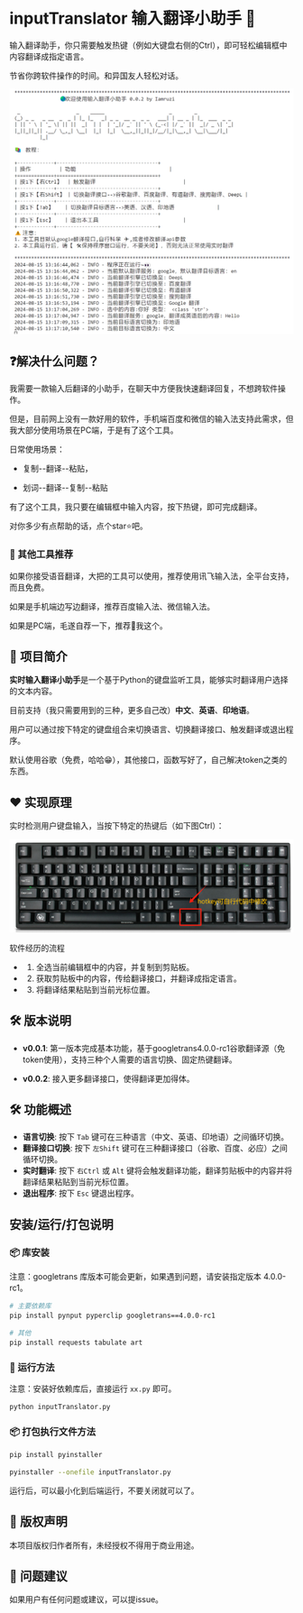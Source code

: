 # inputTranslator 输入翻译小助手 💁

输入翻译助手，你只需要触发热键（例如大键盘右侧的Ctrl），即可轻松编辑框中内容翻译成指定语言。

节省你跨软件操作的时间。和异国友人轻松对话。

![image](img/app_run.png)

## ❓解决什么问题？

我需要一款输入后翻译的小助手，在聊天中方便我快速翻译回复，不想跨软件操作。

但是，目前网上没有一款好用的软件，手机端百度和微信的输入法支持此需求，但我大部分使用场景在PC端，于是有了这个工具。

日常使用场景：

- 复制--翻译--粘贴，

- 划词--翻译--复制--粘贴

有了这个工具，我只要在编辑框中输入内容，按下热键，即可完成翻译。

对你多少有点帮助的话，点个star⭐吧。

### 🔦 其他工具推荐

如果你接受语音翻译，大把的工具可以使用，推荐使用讯飞输入法，全平台支持，而且免费。

如果是手机端边写边翻译，推荐百度输入法、微信输入法。

如果是PC端，毛遂自荐一下，推荐📌我这个。


## 🌟 项目简介

**实时输入翻译小助手**是一个基于Python的键盘监听工具，能够实时翻译用户选择的文本内容。

目前支持（我只需要用到的三种，更多自己改）**中文**、**英语**、**印地语**。

用户可以通过按下特定的键盘组合来切换语言、切换翻译接口、触发翻译或退出程序。

默认使用谷歌（免费，哈哈😁），其他接口，函数写好了，自己解决token之类的东西。

## ❤ 实现原理

实时检测用户键盘输入，当按下特定的热键后（如下图Ctrl）：

![image](img/big_keyboard_layout.png)


软件经历的流程

- 1. 全选当前编辑框中的内容，并复制到剪贴板。
- 2. 获取剪贴板中的内容，传给翻译接口，并翻译成指定语言。
- 3. 将翻译结果粘贴到当前光标位置。

## 🛠 版本说明

- **v0.0.1**: 第一版本完成基本功能，基于googletrans4.0.0-rc1谷歌翻译源（免token使用），支持三种个人需要的语言切换、固定热键翻译。
  
- **v0.0.2**: 接入更多翻译接口，使得翻译更加得体。

## 🛠 功能概述

- **语言切换**: 按下 `Tab` 键可在三种语言（中文、英语、印地语）之间循环切换。
- **翻译接口切换**: 按下 `左Shift` 键可在三种翻译接口（谷歌、百度、必应）之间循环切换。
- **实时翻译**: 按下 `右Ctrl` 或 `Alt` 键将会触发翻译功能，翻译剪贴板中的内容并将翻译结果粘贴到当前光标位置。
- **退出程序**: 按下 `Esc` 键退出程序。


## 安装/运行/打包说明

### 📦 库安装

注意：googletrans 库版本可能会更新，如果遇到问题，请安装指定版本 4.0.0-rc1。
```bash
# 主要依赖库
pip install pynput pyperclip googletrans==4.0.0-rc1
```
```bash
# 其他
pip install requests tabulate art

```

### 🚀 运行方法
注意：安装好依赖库后，直接运行 `xx.py` 即可。
```bash
python inputTranslator.py
```

### 📦 打包执行文件方法
```bash
pip install pyinstaller
```

```bash
pyinstaller --onefile inputTranslator.py
```

运行后，可以最小化到后端运行，不要关闭就可以了。

## 📜 版权声明

本项目版权归作者所有，未经授权不得用于商业用途。

## 📨 问题建议

如果用户有任何问题或建议，可以提issue。
